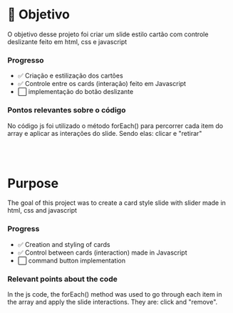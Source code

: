 <h1>🎯 Objetivo</h1>
<p> O objetivo desse projeto foi criar um slide estilo cartão com controle deslizante feito em html, css e javascript</p>
<h3>Progresso</h3>
<ul>
  <li>✅ Criação e estilização dos cartões</li>
  <li>✅ Controle entre os cards (interação) feito em Javascript</li>
  <li>⬜️ implementação do botão deslizante</li>
</ul>

<h3>Pontos relevantes sobre o código</h3>
  <p>No código js foi utilizado o método forEach() para percorrer cada item do array e aplicar as interações do slide. Sendo elas: clicar e "retirar" </p>
<br>
</br>


<h1>Purpose</h1>
<p> The goal of this project was to create a card style slide with slider made in html, css and javascript</p>
<h3>Progress</h3>
<ul>
    <li>✅ Creation and styling of cards</li>
    <li>✅ Control between cards (interaction) made in Javascript</li>
    <li>⬜️ command button implementation</li>
</ul>

<h3>Relevant points about the code</h3>
   <p>In the js code, the forEach() method was used to go through each item in the array and apply the slide interactions. They are: click and "remove". </p>
<br>
</br>
<br>
